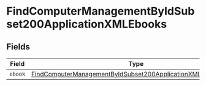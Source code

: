 # FindComputerManagementByIdSubset200ApplicationXMLEbooks


## Fields

| Field                                                                                                                                                   | Type                                                                                                                                                    | Required                                                                                                                                                | Description                                                                                                                                             |
| ------------------------------------------------------------------------------------------------------------------------------------------------------- | ------------------------------------------------------------------------------------------------------------------------------------------------------- | ------------------------------------------------------------------------------------------------------------------------------------------------------- | ------------------------------------------------------------------------------------------------------------------------------------------------------- |
| `ebook`                                                                                                                                                 | [FindComputerManagementByIdSubset200ApplicationXMLEbooksEbook](../../models/operations/findcomputermanagementbyidsubset200applicationxmlebooksebook.md) | :heavy_minus_sign:                                                                                                                                      | N/A                                                                                                                                                     |